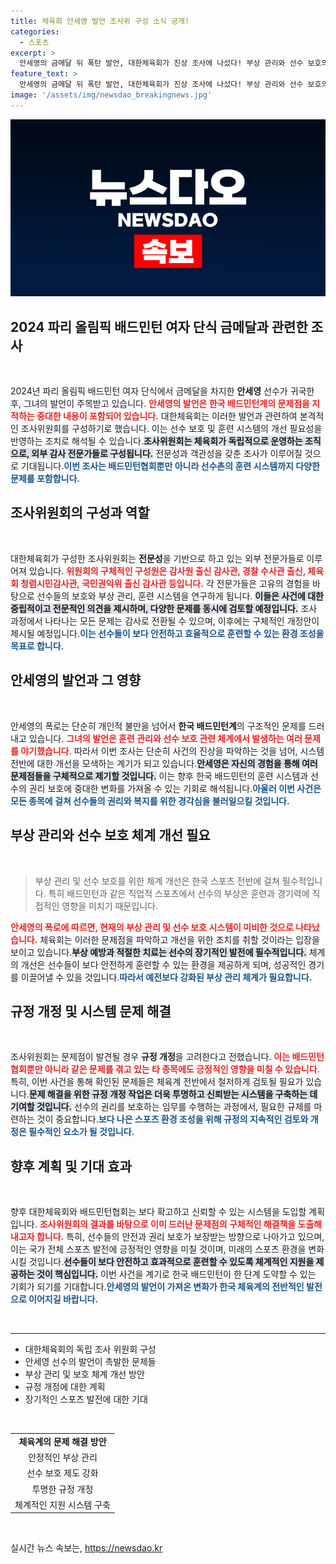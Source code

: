 ```yaml
---
title: 체육회 안세영 발언 조사위 구성 소식 공개!
categories:
  - 스포츠
excerpt: >
  안세영의 금메달 뒤 폭탄 발언, 대한체육회가 진상 조사에 나섰다! 부상 관리와 선수 보호의 문제를 면밀히 따져볼 조사위원회 구성 소식, 과연 어떤 진실이 드러날까? 클릭해서 확인하세요!
feature_text: >
  안세영의 금메달 뒤 폭탄 발언, 대한체육회가 진상 조사에 나섰다! 부상 관리와 선수 보호의 문제를 면밀히 따져볼 조사위원회 구성 소식, 과연 어떤 진실이 드러날까? 클릭해서 확인하세요!
image: '/assets/img/newsdao_breakingnews.jpg'
---
```


<p><img src="/assets/img/newsdao_breakingnews.jpg" alt="pcversion 속보" /></p>

<h2 data-ke-size="size26">2024 파리 올림픽 배드민턴 여자 단식 금메달과 관련한 조사</h2>

<p data-ke-size="size16">&nbsp;</p>

<p>2024년 파리 올림픽 배드민턴 여자 단식에서 금메달을 차지한 <b>안세영</b> 선수가 귀국한 후, 그녀의 발언이 주목받고 있습니다. <b><span style="color: #ee2323;">안세영의 발언은 한국 배드민턴계의 문제점을 지적하는 중대한 내용이 포함되어 있습니다.</span></b> 대한체육회는 이러한 발언과 관련하여 본격적인 조사위원회를 구성하기로 했습니다. 이는 선수 보호 및 훈련 시스템의 개선 필요성을 반영하는 조치로 해석될 수 있습니다.<b><span style="background-color: #21538527;">조사위원회는 체육회가 독립적으로 운영하는 조직으로, 외부 감사 전문가들로 구성됩니다.</span></b> 전문성과 객관성을 갖춘 조사가 이루어질 것으로 기대됩니다.<b><span style="color: #1a5490;">이번 조사는 배드민턴협회뿐만 아니라 선수촌의 훈련 시스템까지 다양한 문제를 포함합니다.</span></b> </p>

<h2 data-ke-size="size26">조사위원회의 구성과 역할</h2>

<p data-ke-size="size16">&nbsp;</p>

<p>대한체육회가 구성한 조사위원회는 <b>전문성</b>을 기반으로 하고 있는 외부 전문가들로 이루어져 있습니다. <b><span style="color: #ee2323;">위원회의 구체적인 구성원은 감사원 출신 감사관, 경찰 수사관 출신, 체육회 청렴시민감사관, 국민권익위 출신 감사관 등입니다.</span></b> 각 전문가들은 고유의 경험을 바탕으로 선수들의 보호와 부상 관리, 훈련 시스템을 연구하게 됩니다. <b><span style="background-color: #21538527;">이들은 사건에 대한 중립적이고 전문적인 의견을 제시하며, 다양한 문제를 동시에 검토할 예정입니다.</span></b> 조사 과정에서 나타나는 모든 문제는 감사로 전환될 수 있으며, 이후에는 구체적인 개정안이 제시될 예정입니다.<b><span style="color: #1a5490;">이는 선수들이 보다 안전하고 효율적으로 훈련할 수 있는 환경 조성을 목표로 합니다.</span></b></p>

<h2 data-ke-size="size26">안세영의 발언과 그 영향</h2>

<p data-ke-size="size16">&nbsp;</p>

<p>안세영의 폭로는 단순히 개인적 불만을 넘어서 <b>한국 배드민턴계</b>의 구조적인 문제를 드러내고 있습니다. <b><span style="color: #ee2323;">그녀의 발언은 훈련 관리와 선수 보호 관련 체계에서 발생하는 여러 문제를 야기했습니다.</span></b> 따라서 이번 조사는 단순히 사건의 진상을 파악하는 것을 넘어, 시스템 전반에 대한 개선을 모색하는 계기가 되고 있습니다.<b><span style="background-color: #21538527;">안세영은 자신의 경험을 통해 여러 문제점들을 구체적으로 제기할 것입니다.</span></b> 이는 향후 한국 배드민턴의 훈련 시스템과 선수의 권리 보호에 중대한 변화를 가져올 수 있는 기회로 해석됩니다.<b><span style="color: #1a5490;">아울러 이번 사건은 모든 종목에 걸쳐 선수들의 권리와 복지를 위한 경각심을 불러일으킬 것입니다.</span></b></p>

<h2 data-ke-size="size26">부상 관리와 선수 보호 체계 개선 필요</h2>

<p data-ke-size="size16">&nbsp;</p>

<blockquote>부상 관리 및 선수 보호를 위한 체계 개선은 한국 스포츠 전반에 걸쳐 필수적입니다. 특히 배드민턴과 같은 직업적 스포츠에서 선수의 부상은 훈련과 경기력에 직접적인 영향을 미치기 때문입니다.</blockquote>

<p><b><span style="color: #ee2323;">안세영의 폭로에 따르면, 현재의 부상 관리 및 선수 보호 시스템이 미비한 것으로 나타났습니다.</span></b> 체육회는 이러한 문제점을 파악하고 개선을 위한 조치를 취할 것이라는 입장을 보이고 있습니다.<b><span style="background-color: #21538527;">부상 예방과 적절한 치료는 선수의 장기적인 발전에 필수적입니다.</span></b> 체계의 개선은 선수들이 보다 안전하게 훈련할 수 있는 환경을 제공하게 되며, 성공적인 경기를 이끌어낼 수 있을 것입니다.<b><span style="color: #1a5490;">따라서 예전보다 강화된 부상 관리 체계가 필요합니다.</span></b></p>

<h2 data-ke-size="size26">규정 개정 및 시스템 문제 해결</h2>

<p data-ke-size="size16">&nbsp;</p>

<p>조사위원회는 문제점이 발견될 경우 <b>규정 개정</b>을 고려한다고 전했습니다. <b><span style="color: #ee2323;">이는 배드민턴협회뿐만 아니라 같은 문제를 겪고 있는 타 종목에도 긍정적인 영향을 미칠 수 있습니다.</span></b> 특히, 이번 사건을 통해 확인된 문제들은 체육계 전반에서 철저하게 검토될 필요가 있습니다.<b><span style="background-color: #21538527;">문제 해결을 위한 규정 개정 작업은 더욱 투명하고 신뢰받는 시스템을 구축하는 데 기여할 것입니다.</span></b> 선수의 권리를 보호하는 임무를 수행하는 과정에서, 필요한 규제를 마련하는 것이 중요합니다.<b><span style="color: #1a5490;">보다 나은 스포츠 환경 조성을 위해 규정의 지속적인 검토와 개정은 필수적인 요소가 될 것입니다.</span></b></p>

<h2 data-ke-size="size26">향후 계획 및 기대 효과</h2>

<p data-ke-size="size16">&nbsp;</p>

<p>향후 대한체육회와 배드민턴협회는 보다 확고하고 신뢰할 수 있는 시스템을 도입할 계획입니다. <b><span style="color: #ee2323;">조사위원회의 결과를 바탕으로 이미 드러난 문제점의 구체적인 해결책을 도출해내고자 합니다.</span></b> 특히, 선수들의 안전과 권리 보호가 보장받는 방향으로 나아가고 있으며, 이는 국가 전체 스포츠 발전에 긍정적인 영향을 미칠 것이며, 미래의 스포츠 환경을 변화시킬 것입니다.<b><span style="background-color: #21538527;">선수들이 보다 안전하고 효과적으로 훈련할 수 있도록 체계적인 지원을 제공하는 것이 핵심입니다.</span></b> 이번 사건을 계기로 한국 배드민턴이 한 단계 도약할 수 있는 기회가 되기를 기대합니다.<b><span style="color: #1a5490;">안세영의 발언이 가져온 변화가 한국 체육계의 전반적인 발전으로 이어지길 바랍니다.</span></b></p>

<p data-ke-size="size16">&nbsp;</p>

<hr>

<ul>
    <li>대한체육회의 독립 조사 위원회 구성</li>
    <li>안세영 선수의 발언이 촉발한 문제들</li>
    <li>부상 관리 및 보호 체계 개선 방안</li>
    <li>규정 개정에 대한 계획</li>
    <li>장기적인 스포츠 발전에 대한 기대</li>
</ul>

<p data-ke-size="size16">&nbsp;</p>

<table style="width: 100%;">
    <tbody>
        <tr>
            <td style="text-align: center; height: 17px;"><b>체육계의 문제 해결 방안</b></td>
        </tr>
        <tr>
            <td style="text-align: center; height: 17px;">안정적인 부상 관리</td>
        </tr>
        <tr>
            <td style="text-align: center; height: 17px;">선수 보호 제도 강화</td>
        </tr>
        <tr>
            <td style="text-align: center; height: 17px;">투명한 규정 개정</td>
        </tr>
        <tr>
            <td style="text-align: center; height: 17px;">체계적인 지원 시스템 구축</td>
        </tr>
    </tbody>
</table>

<p data-ke-size="size16">&nbsp;</p>
실시간 뉴스 속보는, <a href="https://newsdao.kr" rel="dofollow">https://newsdao.kr</a>


